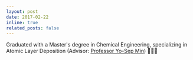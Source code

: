 ```yaml
---
layout: post
date: 2017-02-22
inline: true
related_posts: false
---
```


Graduated with a Master's degree in Chemical Engineering, specializing in Atomic Layer Deposition (Advisor: [Professor Yo-Sep Min](https://sites.google.com/view/yo-sep-min/home)) 👨‍🎓🔬